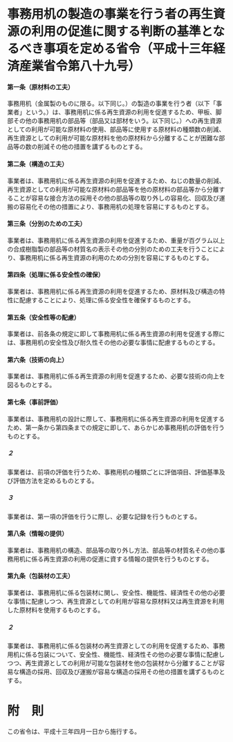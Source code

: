 # 事務用机の製造の事業を行う者の再生資源の利用の促進に関する判断の基準となるべき事項を定める省令（平成十三年経済産業省令第八十九号）
#### 第一条（原材料の工夫）
事務用机（金属製のものに限る。以下同じ。）の製造の事業を行う者（以下「事業者」という。）は、事務用机に係る再生資源の利用を促進するため、甲板、脚部その他の事務用机の部品等（部品又は部材をいう。以下同じ。）への再生資源としての利用が可能な原材料の使用、部品等に使用する原材料の種類数の削減、再生資源としての利用が可能な原材料を他の原材料から分離することが困難な部品等の数の削減その他の措置を講ずるものとする。
#### 第二条（構造の工夫）
事業者は、事務用机に係る再生資源の利用を促進するため、ねじの数量の削減、再生資源としての利用が可能な原材料の部品等を他の原材料の部品等から分離することが容易な接合方法の採用その他の部品等の取り外しの容易化、回収及び運搬の容易化その他の措置により、事務用机の処理を容易にするものとする。
#### 第三条（分別のための工夫）
事業者は、事務用机に係る再生資源の利用を促進するため、重量が百グラム以上の合成樹脂製の部品等の材質名の表示その他の分別のための工夫を行うことにより、事務用机に係る再生資源の利用のための分別を容易にするものとする。
#### 第四条（処理に係る安全性の確保）
事業者は、事務用机に係る再生資源の利用を促進するため、原材料及び構造の特性に配慮することにより、処理に係る安全性を確保するものとする。
#### 第五条（安全性等の配慮）
事業者は、前各条の規定に即して事務用机に係る再生資源の利用を促進する際には、事務用机の安全性及び耐久性その他の必要な事情に配慮するものとする。
#### 第六条（技術の向上）
事業者は、事務用机に係る再生資源の利用を促進するため、必要な技術の向上を図るものとする。
#### 第七条（事前評価）
事業者は、事務用机の設計に際して、事務用机に係る再生資源の利用を促進するため、第一条から第四条までの規定に即して、あらかじめ事務用机の評価を行うものとする。
##### ２
事業者は、前項の評価を行うため、事務用机の種類ごとに評価項目、評価基準及び評価方法を定めるものとする。
##### ３
事業者は、第一項の評価を行うに際し、必要な記録を行うものとする。
#### 第八条（情報の提供）
事業者は、事務用机の構造、部品等の取り外し方法、部品等の材質名その他の事務用机に係る再生資源の利用の促進に資する情報の提供を行うものとする。
#### 第九条（包装材の工夫）
事業者は、事務用机に係る包装材に関し、安全性、機能性、経済性その他の必要な事情に配慮しつつ、再生資源としての利用が容易な原材料又は再生資源を利用した原材料を使用するものとする。
##### ２
事業者は、事務用机に係る包装材の再生資源としての利用を促進するため、事務用机に係る包装について、安全性、機能性、経済性その他の必要な事情に配慮しつつ、再生資源としての利用が可能な包装材を他の包装材から分離することが容易な構造の採用、回収及び運搬が容易な構造の採用その他の措置を講ずるものとする。
# 附　則
この省令は、平成十三年四月一日から施行する。
